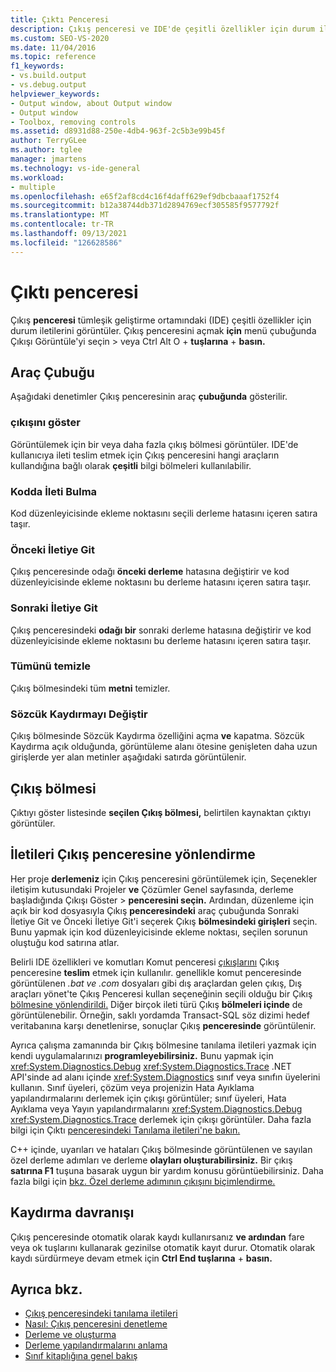 ```yaml
---
title: Çıktı Penceresi
description: Çıkış penceresi ve IDE'de çeşitli özellikler için durum iletilerini nasıl görüntüley olduğunu öğrenin.
ms.custom: SEO-VS-2020
ms.date: 11/04/2016
ms.topic: reference
f1_keywords:
- vs.build.output
- vs.debug.output
helpviewer_keywords:
- Output window, about Output window
- Output window
- Toolbox, removing controls
ms.assetid: d8931d88-250e-4db4-963f-2c5b3e99b45f
author: TerryGLee
ms.author: tglee
manager: jmartens
ms.technology: vs-ide-general
ms.workload:
- multiple
ms.openlocfilehash: e65f2af8cd4c16f4daff629ef9dbcbaaaf1752f4
ms.sourcegitcommit: b12a38744db371d2894769ecf305585f9577792f
ms.translationtype: MT
ms.contentlocale: tr-TR
ms.lasthandoff: 09/13/2021
ms.locfileid: "126628586"
---
```

# <a name="output-window"></a>Çıktı penceresi

Çıkış **penceresi** tümleşik geliştirme ortamındaki (IDE) çeşitli özellikler için durum iletilerini görüntüler. Çıkış penceresini açmak **için** menü çubuğunda Çıkışı Görüntüle'yi seçin  >  veya Ctrl Alt O  + **tuşlarına** + **basın.**

## <a name="toolbar"></a>Araç Çubuğu

Aşağıdaki denetimler Çıkış penceresinin araç **çubuğunda** gösterilir.

### <a name="show-output-from"></a>çıkışını göster

Görüntülemek için bir veya daha fazla çıkış bölmesi görüntüler. IDE'de kullanıcıya ileti teslim etmek için Çıkış penceresini hangi araçların kullandığına bağlı olarak **çeşitli** bilgi bölmeleri kullanılabilir.

### <a name="find-message-in-code"></a>Kodda İleti Bulma

Kod düzenleyicisinde ekleme noktasını seçili derleme hatasını içeren satıra taşır.

### <a name="go-to-previous-message"></a>Önceki İletiye Git

Çıkış penceresinde odağı **önceki derleme** hatasına değiştirir ve kod düzenleyicisinde ekleme noktasını bu derleme hatasını içeren satıra taşır.

### <a name="go-to-next-message"></a>Sonraki İletiye Git

Çıkış penceresindeki **odağı bir** sonraki derleme hatasına değiştirir ve kod düzenleyicisinde ekleme noktasını bu derleme hatasını içeren satıra taşır.

### <a name="clear-all"></a>Tümünü temizle

Çıkış bölmesindeki tüm **metni** temizler.

### <a name="toggle-word-wrap"></a>Sözcük Kaydırmayı Değiştir

Çıkış bölmesinde Sözcük Kaydırma özelliğini açma **ve** kapatma. Sözcük Kaydırma açık olduğunda, görüntüleme alanı ötesine genişleten daha uzun girişlerde yer alan metinler aşağıdaki satırda görüntülenir.

## <a name="output-pane"></a>Çıkış bölmesi

Çıktıyı göster listesinde **seçilen Çıkış bölmesi,** belirtilen kaynaktan çıktıyı görüntüler. 

## <a name="route-messages-to-the-output-window"></a>İletileri Çıkış penceresine yönlendirme

Her proje **derlemeniz** için Çıkış  penceresini görüntülemek için, Seçenekler iletişim kutusundaki Projeler **ve** Çözümler Genel sayfasında, derleme başladığında Çıkışı Göster  >   **penceresini seçin.** Ardından, düzenleme için açık bir kod dosyasıyla  Çıkış **penceresindeki** araç  çubuğunda Sonraki İletiye Git ve Önceki İletiye Git'i seçerek Çıkış **bölmesindeki girişleri** seçin. Bunu yapmak için kod düzenleyicisinde ekleme noktası, seçilen sorunun oluştuğu kod satırına atlar.

Belirli IDE özellikleri ve komutları Komut penceresi [çıkışlarını](../../ide/reference/command-window.md) Çıkış penceresine **teslim** etmek için kullanılır. genellikle komut penceresinde görüntülenen *.bat* *ve .com* dosyaları gibi dış araçlardan gelen çıkış,  Dış araçları yönet'te Çıkış Penceresi kullan seçeneğinin seçili olduğu bir Çıkış  [bölmesine yönlendirildi.](../../ide/managing-external-tools.md) Diğer birçok ileti türü Çıkış **bölmeleri içinde** de görüntülenebilir. Örneğin, saklı yordamda Transact-SQL söz dizimi hedef veritabanına karşı denetlenirse, sonuçlar Çıkış **penceresinde** görüntülenir.

Ayrıca çalışma zamanında bir Çıkış bölmesine tanılama iletileri yazmak için kendi uygulamalarınızı **programleyebilirsiniz.** Bunu yapmak için <xref:System.Diagnostics.Debug> <xref:System.Diagnostics.Trace> .NET API'sinde ad alanı içinde <xref:System.Diagnostics> sınıf veya sınıfın üyelerini kullanın. Sınıf üyeleri, çözüm veya projenizin Hata Ayıklama yapılandırmalarını derlemek için çıkışı görüntüler; sınıf üyeleri, Hata Ayıklama veya Yayın yapılandırmalarını <xref:System.Diagnostics.Debug> <xref:System.Diagnostics.Trace> derlemek için çıkışı görüntüler. Daha fazla bilgi için Çıktı [penceresindeki Tanılama iletileri'ne bakın.](../../debugger/diagnostic-messages-in-the-output-window.md)

C++ içinde, uyarıları ve hataları Çıkış bölmesinde görüntülenen ve sayılan özel derleme adımları ve derleme **olayları oluşturabilirsiniz.** Bir çıkış **satırına F1** tuşuna basarak uygun bir yardım konusu görüntüebilirsiniz. Daha fazla bilgi için [bkz. Özel derleme adımının çıkışını biçimlendirme.](/cpp/build/formatting-the-output-of-a-custom-build-step-or-build-event)

## <a name="scroll-behavior"></a>Kaydırma davranışı

Çıkış penceresinde otomatik olarak kaydı kullanırsanız **ve ardından** fare veya ok tuşlarını kullanarak gezinilse otomatik kayıt durur. Otomatik olarak kaydı sürdürmeye devam etmek için **Ctrl End tuşlarına** + **basın.**

## <a name="see-also"></a>Ayrıca bkz.

- [Çıkış penceresindeki tanılama iletileri](../../debugger/diagnostic-messages-in-the-output-window.md)
- [Nasıl: Çıkış penceresini denetleme](/previous-versions/ht6z4e28(v=vs.140))
- [Derleme ve oluşturma](../../ide/compiling-and-building-in-visual-studio.md)
- [Derleme yapılandırmalarını anlama](../../ide/understanding-build-configurations.md)
- [Sınıf kitaplığına genel bakış](/dotnet/standard/class-library-overview)